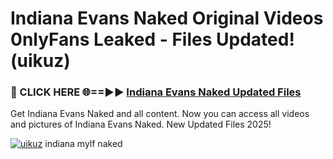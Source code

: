 # Indiana Evans Naked Original Videos 0nlyFans Leaked - Files Updated! (uikuz)

<h3>🔴 CLICK HERE 🌐==►► <a href="https://tinyurl.com/yckcrads" rel="nofollow">Indiana Evans Naked Updated Files</a></h3>

Get Indiana Evans Naked and all content. Now you can access all videos and pictures of Indiana Evans Naked. New Updated Files 2025!

[![uikuz](https://i.imgur.com/hpKpOFt.gif)](https://tinyurl.com/yckcrads)
indiana mylf naked
